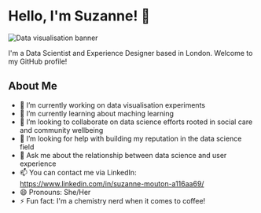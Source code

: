 # Hello, I'm Suzanne! 👋

![Data visualisation banner](https://live.staticflickr.com/3632/3480442558_369d3ef490_z.jpg "Data visualisation")

I'm a Data Scientist and Experience Designer based in London. Welcome to my GitHub profile!

## About Me

- 🔭 I’m currently working on data visualisation experiments
- 🌱 I’m currently learning about maching learning
- 👯 I’m looking to collaborate on data science efforts rooted in social care and community wellbeing
- 🤔 I’m looking for help with building my reputation in the data science field
- 💬 Ask me about the relationship between data science and user experience
- 📫 You can contact me via LinkedIn: https://www.linkedin.com/in/suzanne-mouton-a116aa69/
- 😄 Pronouns: She/Her
- ⚡ Fun fact: I'm a chemistry nerd when it comes to coffee!

